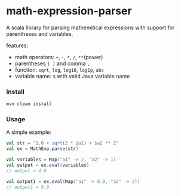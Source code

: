# math-expression-parser

A scala library for parsing mathemitical expressions with support for parentheses and variables.

features:
+ math operators: `+`, `-`, `*`, `/`, `**`(power)
+ parentheses `( )` and comma `,`
+ function: `sqrt`, `log`, `log10`, `log1p`, `abs`
+ variable name: `$` with valid Java variable name


### Install

```bash
mvn clean install
```


### Usage

A simple example:

```scala
val str = "1.0 + sqrt(2 * $a1) + $a2 ** 2"
val ex = MathExp.parse(str)

val variables = Map("a1" -> 2, "a2" -> 1)
val output = ex.eval(variables)
// output = 4.0

val output1 = ex.eval(Map("a1" -> 8.0, "a2" -> 2))
// output1 = 9.0
```
